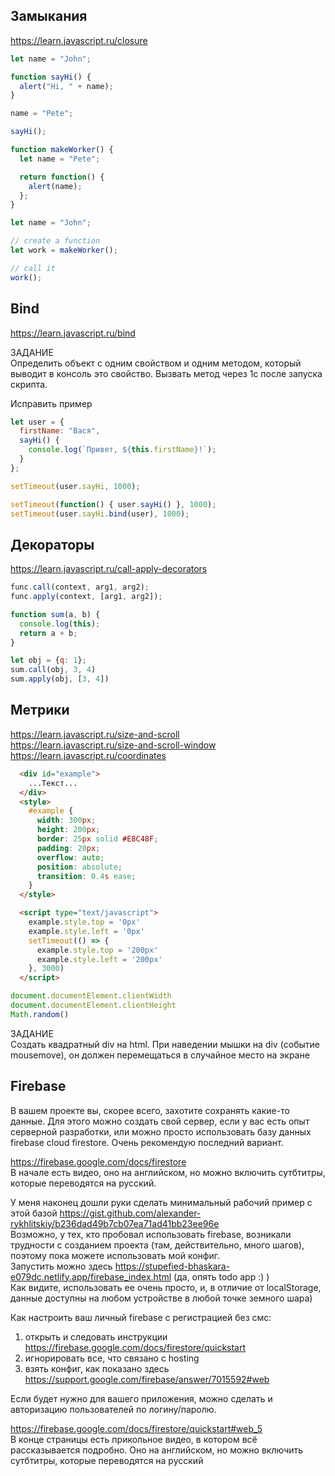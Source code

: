 ## Замыкания
https://learn.javascript.ru/closure

```js
let name = "John";

function sayHi() {
  alert("Hi, " + name);
}

name = "Pete";

sayHi();
```

```js
function makeWorker() {
  let name = "Pete";

  return function() {
    alert(name);
  };
}

let name = "John";

// create a function
let work = makeWorker();

// call it
work();
```

## Bind
https://learn.javascript.ru/bind

ЗАДАНИЕ \
Определить объект с одним свойством и одним методом, который выводит в консоль это свойство. Вызвать метод через 1с после запуска скрипта.

Исправить пример
```js
let user = {
  firstName: "Вася",
  sayHi() {
    console.log(`Привет, ${this.firstName}!`);
  }
};

setTimeout(user.sayHi, 1000);
```

```js
setTimeout(function() { user.sayHi() }, 1000);
setTimeout(user.sayHi.bind(user), 1000);
```

## Декораторы
https://learn.javascript.ru/call-apply-decorators
```js
func.call(context, arg1, arg2);
func.apply(context, [arg1, arg2]);

function sum(a, b) {
  console.log(this);
  return a + b;
}

let obj = {q: 1};
sum.call(obj, 3, 4)
sum.apply(obj, [3, 4])
```

## Метрики
https://learn.javascript.ru/size-and-scroll \
https://learn.javascript.ru/size-and-scroll-window \
https://learn.javascript.ru/coordinates

```html
  <div id="example">
    ...Текст...
  </div>
  <style>
    #example {
      width: 300px;
      height: 200px;
      border: 25px solid #E8C48F;
      padding: 20px;
      overflow: auto;
      position: absolute;
      transition: 0.4s ease;
    }
  </style>

  <script type="text/javascript">
    example.style.top = '0px'
    example.style.left = '0px'
    setTimeout(() => {
      example.style.top = '200px'
      example.style.left = '200px'
    }, 3000)
  </script>
```

```js
document.documentElement.clientWidth
document.documentElement.clientHeight
Math.random()
```

ЗАДАНИЕ \
Создать квадратный div на html. При наведении мышки на div (событие mousemove), он должен перемещаться в случайное место на экране

## Firebase

В вашем проекте вы, скорее всего, захотите сохранять какие-то данные. Для этого можно создать свой сервер, если у вас есть опыт серверной разработки, или можно просто использовать базу данных firebase cloud firestore. Очень рекомендую последний вариант.

https://firebase.google.com/docs/firestore \
В начале есть видео, оно на английском, но можно включить сутбтитры, которые переводятся на русский.

У меня наконец дошли руки сделать минимальный рабочий пример с этой базой https://gist.github.com/alexander-rykhlitskiy/b236dad49b7cb07ea71ad41bb23ee96e \
Возможно, у тех, кто пробовал использовать firebase, возникали трудности с созданием проекта (там, действительно, много шагов), поэтому пока можете использовать мой конфиг. \
Запустить можно здесь https://stupefied-bhaskara-e079dc.netlify.app/firebase_index.html (да, опять todo app :) ) \
Как видите, использовать ее очень просто, и, в отличие от localStorage, данные доступны на любом устройстве в любой точке земного шара)

Как настроить ваш личный firebase с регистрацией без смс:
1) открыть и следовать инструкции https://firebase.google.com/docs/firestore/quickstart
2) игнорировать все, что связано с hosting
3) взять конфиг, как показано здесь https://support.google.com/firebase/answer/7015592#web

Если будет нужно для вашего приложения, можно сделать и авторизацию пользователей по логину/паролю.

https://firebase.google.com/docs/firestore/quickstart#web_5 \
В конце страницы есть прикольное видео, в котором всё рассказывается подробно. Оно на английском, но можно включить сутбтитры, которые переводятся на русский
